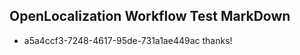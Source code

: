 ## OpenLocalization Workflow Test MarkDown
* a5a4ccf3-7248-4617-95de-731a1ae449ac thanks!

<!--HONumber=Aug16_HO1-->



